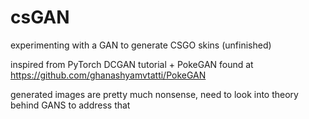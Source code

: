 # csGAN
experimenting with a GAN to generate CSGO skins (unfinished)

inspired from PyTorch DCGAN tutorial + PokeGAN found at https://github.com/ghanashyamvtatti/PokeGAN 

generated images are pretty much nonsense, need to look into theory behind GANS to address that

